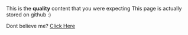 This is the **quality** content that you were expecting
This page is actually stored on github :)

Dont believe me? [Click Here](https://github.com/TechsCode/UltraCustomizerWiki)
